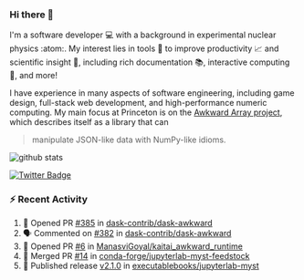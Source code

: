 ### Hi there 👋 

I'm a software developer 💻 with a background in experimental nuclear physics :atom:. My interest lies in tools :wrench: to improve productivity :chart_with_upwards_trend: and scientific insight :telescope:, including rich documentation 📚, interactive computing 🧮, and more! 

I have experience in many aspects of software engineering, including game design, full-stack web development, and high-performance numeric computing. My main focus at Princeton is on the [Awkward Array project](awkward-array.org/), which describes itself as a library that can 
> manipulate JSON-like data with NumPy-like idioms.

![github stats](https://github-readme-stats.vercel.app/api?username=agoose77&show_icons=true&hide_rank=true&hide_title=true&bg_color=30,e76445,904e95&text_color=efe3ec&icon_color=efe3ec)
<!--
**agoose77/agoose77** is a ✨ _special_ ✨ repository because its `README.md` (this file) appears on your GitHub profile.

Here are some ideas to get you started:

- 🔭 I’m currently working on ...
- 🌱 I’m currently learning ...
- 👯 I’m looking to collaborate on ...
- 🤔 I’m looking for help with ...
- 💬 Ask me about ...
- 📫 How to reach me: ...
- 😄 Pronouns: ...
- ⚡ Fun fact: ...
-->

[![Twitter Badge](https://img.shields.io/twitter/follow/agoose77?style=flat-square&logo=Twitter&logoColor=white&color=cornflowerblue)](https://twitter.com/agoose77)

### :zap: Recent Activity

<!--START_SECTION:activity-->
1. 💪 Opened PR [#385](https://github.com/dask-contrib/dask-awkward/pull/385) in [dask-contrib/dask-awkward](https://github.com/dask-contrib/dask-awkward)
2. 🗣 Commented on [#382](https://github.com/dask-contrib/dask-awkward/pull/382#issuecomment-1756136589) in [dask-contrib/dask-awkward](https://github.com/dask-contrib/dask-awkward)
3. 💪 Opened PR [#6](https://github.com/ManasviGoyal/kaitai_awkward_runtime/pull/6) in [ManasviGoyal/kaitai_awkward_runtime](https://github.com/ManasviGoyal/kaitai_awkward_runtime)
4. 🎉 Merged PR [#14](https://github.com/conda-forge/jupyterlab-myst-feedstock/pull/14) in [conda-forge/jupyterlab-myst-feedstock](https://github.com/conda-forge/jupyterlab-myst-feedstock)
5. 🚀 Published release [v2.1.0](https://github.com/executablebooks/jupyterlab-myst/releases/tag/v2.1.0) in [executablebooks/jupyterlab-myst](https://github.com/executablebooks/jupyterlab-myst)
<!--END_SECTION:activity-->
